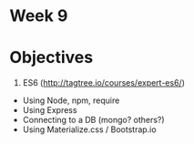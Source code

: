 # Week 9

# Objectives

1. ES6 (http://tagtree.io/courses/expert-es6/)
- Using Node, npm, require
- Using Express
- Connecting to a DB (mongo? others?)
- Using Materialize.css / Bootstrap.io
